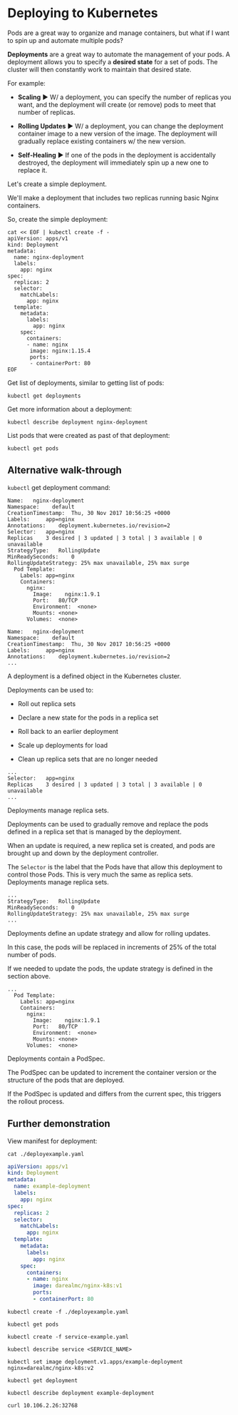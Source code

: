 # Deploying to Kubernetes

Pods are a great way to organize and manage containers, but what if I want to spin up and automate multiple pods?

**Deployments** are a great way to automate the management of your pods. A deployment allows you to specify a **desired state** for a set of pods. The cluster will then constantly work to maintain that desired state.

For example:

* **Scaling** ▶︎ W/ a deployment, you can specify the number of replicas you want, and the deployment will create (or remove) pods to meet that number of replicas.

* **Rolling Updates** ▶︎ W/ a deployment, you can change the deployment container image to a new version of the image. The deployment will gradually replace existing containers w/ the new version.

* **Self-Healing** ▶︎ If one of the pods in the deployment is accidentally destroyed, the deployment will immediately spin up a new one to replace it.

Let's create a simple deployment.

We'll make a deployment that includes two replicas running basic Nginx containers.

So, create the simple deployment:

```
cat << EOF | kubectl create -f -
apiVersion: apps/v1
kind: Deployment
metadata:
  name: nginx-deployment
  labels:
    app: nginx
spec:
  replicas: 2
  selector:
    matchLabels:
      app: nginx
  template:
    metadata:
      labels:
        app: nginx
    spec:
      containers:
      - name: nginx
       image: nginx:1.15.4
       ports:
       - containerPort: 80
EOF
```

Get list of deployments, similar to getting list of pods:

```
kubectl get deployments
```

Get more information about a deployment:

```
kubectl describe deployment nginx-deployment
```

List pods that were created as past of that deployment:

```
kubectl get pods
```

## Alternative walk-through

`kubectl` get deployment command:

```
Name:   nginx-deployment
Namespace:    default
CreationTimestamp:  Thu, 30 Nov 2017 10:56:25 +0000
Labels:     app=nginx
Annotations:    deployment.kubernetes.io/revision=2
Selector:   app=nginx
Replicas    3 desired | 3 updated | 3 total | 3 available | 0 unavailable
StrategyType:   RollingUpdate
MinReadySeconds:    0
RollingUpdateStrategy: 25% max unavailable, 25% max surge
  Pod Template:
    Labels: app=nginx
    Containers:
      nginx:
        Image:    nginx:1.9.1
        Port:   80/TCP
        Environment:  <none>
        Mounts: <none>
      Volumes:  <none>
```

```
Name:   nginx-deployment
Namespace:    default
CreationTimestamp:  Thu, 30 Nov 2017 10:56:25 +0000
Labels:     app=nginx
Annotations:    deployment.kubernetes.io/revision=2
...
```

A deployment is a defined object in the Kubernetes cluster.

Deployments can be used to:

* Roll out replica sets

* Declare a new state for the pods in a replica set

* Roll back to an earlier deployment

* Scale up deployments for load

* Clean up replica sets that are no longer needed

```
...
Selector:   app=nginx
Replicas    3 desired | 3 updated | 3 total | 3 available | 0 unavailable
...
```

Deployments manage replica sets.

Deployments can be used to gradually remove and replace the pods defined in a replica set that is managed by the deployment.

When an update is required, a new replica set is created, and pods are brought up and down by the deployment controller.

The `Selector` is the label that the Pods have that allow this deployment to control those Pods. This is very much the same as replica sets. Deployments manage replica sets.

```
...
StrategyType:   RollingUpdate
MinReadySeconds:    0
RollingUpdateStrategy: 25% max unavailable, 25% max surge
...
```

Deployments define an update strategy and allow for rolling updates.

In this case, the pods will be replaced in increments of 25% of the total number of pods.

If we needed to update the pods, the update strategy is defined in the section above.

```
...
  Pod Template:
    Labels: app=nginx
    Containers:
      nginx:
        Image:    nginx:1.9.1
        Port:   80/TCP
        Environment:  <none>
        Mounts: <none>
      Volumes:  <none>
```

Deployments contain a PodSpec.

The PodSpec can be updated to increment the container version or the structure of the pods that are deployed.

If the PodSpec is updated and differs from the current spec, this triggers the rollout process.

## Further demonstration

View manifest for deployment:

```
cat ./deployexample.yaml
```

```yml
apiVersion: apps/v1
kind: Deployment
metadata:
  name: example-deployment
  labels:
    app: nginx
spec:
  replicas: 2
  selector:
    matchLabels:
      app: nginx
  template:
    metadata:
      labels:
        app: nginx
    spec:
      containers:
      - name: nginx
        image: darealmc/nginx-k8s:v1
        ports:
        - containerPort: 80
```

```
kubectl create -f ./deployexample.yaml
```

```
kubectl get pods
```

```
kubectl create -f service-example.yaml
```

```
kubectl describe service <SERVICE_NAME>
```

```
kubectl set image deployment.v1.apps/example-deployment nginx=darealmc/nginx-k8s:v2
```

```
kubectl get deployment
```

```
kubectl describe deployment example-deployment
```

```
curl 10.106.2.26:32768
```
